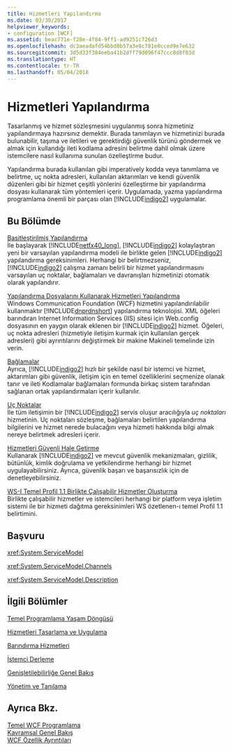 ```yaml
---
title: Hizmetleri Yapılandırma
ms.date: 03/30/2017
helpviewer_keywords:
- configuration [WCF]
ms.assetid: beac771e-f28e-4f84-9ff1-ad9251c726d3
ms.openlocfilehash: dc3aeadafd54bbd8b57a3e8c781e0cced9e7e632
ms.sourcegitcommit: 3d5d33f384eeba41b2dff79d096f47ccc8d8f03d
ms.translationtype: HT
ms.contentlocale: tr-TR
ms.lasthandoff: 05/04/2018
---
```

# <a name="configuring-services"></a>Hizmetleri Yapılandırma
Tasarlanmış ve hizmet sözleşmesini uygulanmış sonra hizmetiniz yapılandırmaya hazırsınız demektir. Burada tanımlayın ve hizmetinizi burada bulunabilir, taşıma ve iletileri ve gerektirdiği güvenlik türünü göndermek ve almak için kullandığı ileti kodlama adresini belirtme dahil olmak üzere istemcilere nasıl kullanıma sunulan özelleştirme budur.  
  
 Yapılandırma burada kullanılan gibi imperatively kodda veya tanımlama ve belirtme, uç nokta adresleri, kullanılan aktarımları ve kendi güvenlik düzenleri gibi bir hizmet çeşitli yönlerini özelleştirme bir yapılandırma dosyası kullanarak tüm yöntemleri içerir. Uygulamada, yazma yapılandırma programlama önemli bir parçası olan [!INCLUDE[indigo2](../../../includes/indigo2-md.md)] uygulamalar.  
  
## <a name="in-this-section"></a>Bu Bölümde  
 [Basitleştirilmiş Yapılandırma](../../../docs/framework/wcf/simplified-configuration.md)  
 İle başlayarak [!INCLUDE[netfx40_long](../../../includes/netfx40-long-md.md)], [!INCLUDE[indigo2](../../../includes/indigo2-md.md)] kolaylaştıran yeni bir varsayılan yapılandırma modeli ile birlikte gelen [!INCLUDE[indigo2](../../../includes/indigo2-md.md)] yapılandırma gereksinimleri. Herhangi bir belirtmezseniz, [!INCLUDE[indigo2](../../../includes/indigo2-md.md)] çalışma zamanı belirli bir hizmet yapılandırmasını varsayılan uç noktalar, bağlamaları ve davranışları hizmetinizi otomatik olarak yapılandırır.  
  
 [Yapılandırma Dosyalarını Kullanarak Hizmetleri Yapılandırma](../../../docs/framework/wcf/configuring-services-using-configuration-files.md)  
 Windows Communication Foundation (WCF) hizmetini yapılandırılabilir kullanmaktır [!INCLUDE[dnprdnshort](../../../includes/dnprdnshort-md.md)] yapılandırma teknolojisi. XML öğeleri barındıran Internet Information Services (IIS) sitesi için Web.config dosyasının en yaygın olarak eklenen bir [!INCLUDE[indigo2](../../../includes/indigo2-md.md)] hizmet. Öğeleri, uç nokta adresleri (hizmetiyle iletişim kurmak için kullanılan gerçek adresleri) gibi ayrıntılarını değiştirmek bir makine Makineli temelinde izin verin.  
  
 [Bağlamalar](../../../docs/framework/wcf/bindings.md)  
 Ayrıca, [!INCLUDE[indigo2](../../../includes/indigo2-md.md)] hızlı bir şekilde nasıl bir istemci ve hizmet, aktarımları gibi güvenlik, iletişim için en temel özelliklerini seçmenize olanak tanır ve ileti Kodlamalar bağlamaları formunda birkaç sistem tarafından sağlanan ortak yapılandırmaları içerir kullanılır.  
  
 [Uç Noktalar](../../../docs/framework/wcf/endpoints.md)  
 İle tüm iletişimin bir [!INCLUDE[indigo2](../../../includes/indigo2-md.md)] servis oluşur aracılığıyla *uç noktaları* hizmetinin. Uç noktaları sözleşme, bağlamaları belirtilen yapılandırma bilgilerini ve hizmet nerede bulacağını veya hizmeti hakkında bilgi almak nereye belirtmek adresleri içerir.  
  
 [Hizmetleri Güvenli Hale Getirme](../../../docs/framework/wcf/securing-services.md)  
 Kullanarak [!INCLUDE[indigo2](../../../includes/indigo2-md.md)] ve mevcut güvenlik mekanizmaları, gizlilik, bütünlük, kimlik doğrulama ve yetkilendirme herhangi bir hizmet uygulayabilirsiniz. Ayrıca, güvenlik başarı ve başarısızlık için de denetleyebilirsiniz.  
  
 [WS-I Temel Profil 1.1 Birlikte Çalışabilir Hizmetler Oluşturma](../../../docs/framework/wcf/creating-ws-i-basic-profile-1-1-interoperable-services.md)  
 Birlikte çalışabilir hizmetler ve istemcileri herhangi bir platform veya işletim sistemi ile bir hizmeti dağıtma gereksinimleri WS özetlenen-ı temel Profil 1.1 belirtimini.  
  
## <a name="reference"></a>Başvuru  
 <xref:System.ServiceModel>  
  
 <xref:System.ServiceModel.Channels>  
  
 <xref:System.ServiceModel.Description>  
  
## <a name="related-sections"></a>İlgili Bölümler  
 [Temel Programlama Yaşam Döngüsü](../../../docs/framework/wcf/basic-programming-lifecycle.md)  
  
 [Hizmetleri Tasarlama ve Uygulama](../../../docs/framework/wcf/designing-and-implementing-services.md)  
  
 [Barındırma Hizmetleri](../../../docs/framework/wcf/hosting-services.md)  
  
 [İstemci Derleme](../../../docs/framework/wcf/building-clients.md)  
  
 [Genişletilebilirliğe Genel Bakış](../../../docs/framework/wcf/introduction-to-extensibility.md)  
  
 [Yönetim ve Tanılama](../../../docs/framework/wcf/diagnostics/index.md)  
  
## <a name="see-also"></a>Ayrıca Bkz.  
 [Temel WCF Programlama](../../../docs/framework/wcf/basic-wcf-programming.md)  
 [Kavramsal Genel Bakış](../../../docs/framework/wcf/conceptual-overview.md)  
 [WCF Özellik Ayrıntıları](../../../docs/framework/wcf/feature-details/index.md)
